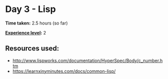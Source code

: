 # Day 3 - Lisp

**Time taken:** 2.5 hours (so far)

**[Experience level](https://github.com/Vilsol/AdventOfCode2017/blob/master/README.md#experience-levels):** 2

## Resources used:

* http://www.lispworks.com/documentation/HyperSpec/Body/c_number.htm
* https://learnxinyminutes.com/docs/common-lisp/
